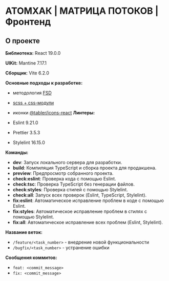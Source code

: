 # АТОМХАК | МАТРИЦА ПОТОКОВ | Фронтенд

## О проекте

**Библиотека:** React 19.0.0

**UIKit:** Mantine 7.17.1

**Сборщик**: Vite 6.2.0

**Основные подходы к разработке:**

- методология [FSD](https://https://feature-sliced.design/)
- [scss + css-модули](https://medium.com/clover-platform-blog/modular-scss-and-why-you-need-it-6bb2d8c40fd8)
- иконки [@tabler/icons-react](https://tabler.io/icons)
**Линтеры:**

- Eslint 9.21.0
- Prettier 3.5.3
- Stylelint 16.15.0

**Команды:**

- **dev**: Запуск локального сервера для разработки.
- **build**: Компиляция TypeScript и сборка проекта для продакшена.
- **preview**: Предпросмотр собранного проекта.
- **check:eslint**: Проверка кода с помощью Eslint.
- **check:tsc**: Проверка TypeScript без генерации файлов.
- **check:styles**: Проверка стилей с помощью Stylelint.
- **check:all**: Запуск всех проверок (Eslint, TypeScript, Stylelint).
- **fix:eslint**: Автоматическое исправление проблем в коде с помощью Eslint.
- **fix:styles**: Автоматическое исправление проблем в стилях с помощью Stylelint.
- **fix:all**: Автоматическое исправление всех проблем (Eslint, Stylelint).

**Название веток:**

- `/feature/<task_number>` - внедрение новой функциональности
- `/bugfix/<task_number>` - устранение ошибки

**Сообщения коммитов:**

- `feat: <commit_message>`
- `fix: <commit_message>`
